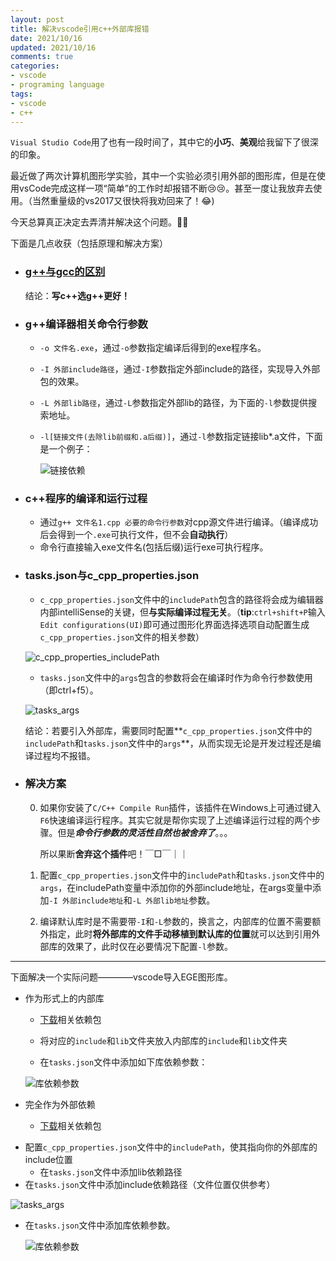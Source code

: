 ```yaml
---
layout: post
title: 解决vscode引用c++外部库报错
date: 2021/10/16
updated: 2021/10/16
comments: true
categories: 
- vscode
- programing language
tags:
- vscode
- c++
---
```


`Visual Studio Code`用了也有一段时间了，其中它的**小巧**、**美观**给我留下了很深的印象。

最近做了两次计算机图形学实验，其中一个实验必须引用外部的图形库，但是在使用vsCode完成这样一项“简单”的工作时却报错不断:cry::cry:。甚至一度让我放弃去使用。（当然重量级的vs2017又很快将我劝回来了！:joy:)

今天总算真正决定去弄清并解决这个问题。:fist_right::fist_right:

下面是几点收获（包括原理和解决方案）

- ### **[g++与gcc的区别](https://zhuanlan.zhihu.com/p/100050970)**

    结论：**写c++选g++更好！**

    

- ### **g++编译器相关命令行参数**

    * `-o 文件名.exe`，通过`-o`参数指定编译后得到的exe程序名。

    * `-I 外部include路径`，通过`-I`参数指定外部include的路径，实现导入外部包的效果。

    * `-L 外部lib路径`，通过`-L`参数指定外部lib的路径，为下面的`-l`参数提供搜索地址。

    * `-l[链接文件(去除lib前缀和.a后缀)]`，通过`-l`参数指定链接lib*.a文件，下面是一个例子：

        ![链接依赖](https://user-images.githubusercontent.com/74645100/136906636-98339484-45c5-44d8-adfe-7141a1d46210.png)



- ### **c++程序的编译和运行过程**

    * 通过`g++ 文件名1.cpp 必要的命令行参数`对cpp源文件进行编译。（编译成功后会得到一个`.exe`可执行文件，但不会**自动执行**）
    * 命令行直接输入exe文件名(包括后缀)运行exe可执行程序。



- ### **tasks.json与c_cpp_properties.json**

    * `c_cpp_properties.json`文件中的`includePath`包含的路径将会成为编辑器内部intelliSense的关键，但**与实际编译过程无关**。（**tip**:`ctrl+shift+P`输入`Edit configurations(UI)`即可通过图形化界面选择选项自动配置生成`c_cpp_properties.json`文件的相关参数）

    ![c_cpp_properties_includePath](https://camo.githubusercontent.com/473abb79e76b57826620f740efd760a23807cbdb9c2e8dde2ccd78b77f086b18/68747470733a2f2f696d67323032302e636e626c6f67732e636f6d2f626c6f672f323039333339322f3230323131302f323039333339322d32303231313031303133313131393630352d313136303132323937372e6a7067)

    

    * `tasks.json`文件中的`args`包含的参数将会在编译时作为命令行参数使用（即ctrl+f5）。

    ![tasks_args](https://camo.githubusercontent.com/0f47f4a6400f88e77c6e64f092c56b8f17817f3fd23edb671b11ac5c8785573d/68747470733a2f2f696d67323032302e636e626c6f67732e636f6d2f626c6f672f323039333339322f3230323131302f323039333339322d32303231313031303133313232353235372d3430383831353832352e6a7067)

    

    结论：若要引入外部库，需要同时配置**`c_cpp_properties.json`文件中的`includePath`和`tasks.json`文件中的`args`**，从而实现无论是开发过程还是编译过程均不报错。




- ### **解决方案**

    0. 如果你安装了`C/C++ Compile Run`插件，该插件在Windows上可通过键入`F6`快速编译运行程序。其实它就是帮你实现了上述编译运行过程的两个步骤。但是***命令行参数的灵活性自然也被舍弃了***。。。

         所以果断**舍弃这个插件**吧！￣□￣｜｜

    1. 配置`c_cpp_properties.json`文件中的`includePath`和`tasks.json`文件中的`args`，在includePath变量中添加你的外部include地址，在args变量中添加`-I 外部include地址`和`-L 外部lib地址`参数。
    
    2. 编译默认库时是不需要带`-I`和`-L`参数的，换言之，内部库的位置不需要额外指定，此时**将外部库的文件手动移植到默认库的位置**就可以达到引用外部库的效果了，此时仅在必要情况下配置`-l`参数。



---




下面解决一个实际问题————vscode导入EGE图形库。

- 作为形式上的内部库

    * [下载](https://xege.org/)相关依赖包

    * 将对应的`include`和`lib`文件夹放入内部库的`include`和`lib`文件夹

    * 在`tasks.json`文件中添加如下库依赖参数：

    ![库依赖参数](https://user-images.githubusercontent.com/74645100/136908758-19e46f61-d01e-4857-82c6-4c69a9c1be99.png)

- 完全作为外部依赖

    * [下载](https://xege.org/)相关依赖包
* 配置`c_cpp_properties.json`文件中的`includePath`，使其指向你的外部库的include位置
    * 在`tasks.json`文件中添加lib依赖路径
* 在`tasks.json`文件中添加include依赖路径（文件位置仅供参考）
    
![tasks_args](https://user-images.githubusercontent.com/74645100/137584363-1e714351-6830-49e6-acdf-0343538936f7.png)
    
* 在`tasks.json`文件中添加库依赖参数。
    
    ![库依赖参数](https://user-images.githubusercontent.com/74645100/136908758-19e46f61-d01e-4857-82c6-4c69a9c1be99.png)

